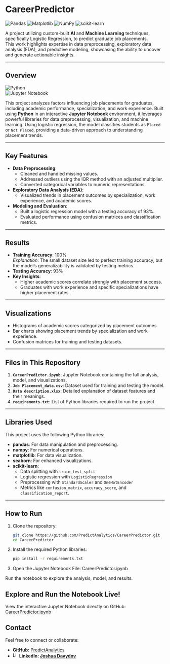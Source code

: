 # CareerPredictor
![Pandas](https://img.shields.io/badge/pandas-%23150458.svg?style=for-the-badge&logo=pandas&logoColor=white)  ![Matplotlib](https://img.shields.io/badge/Matplotlib-%23ffffff.svg?style=for-the-badge&logo=Matplotlib&logoColor=black)  ![NumPy](https://img.shields.io/badge/numpy-%23013243.svg?style=for-the-badge&logo=numpy&logoColor=white)  ![scikit-learn](https://img.shields.io/badge/scikit--learn-%23F7931E.svg?style=for-the-badge&logo=scikit-learn&logoColor=white)

A project utilizing custom-built **AI** and **Machine Learning** techniques, specifically Logistic Regression, to predict graduate job placements.  
This work highlights expertise in data preprocessing, exploratory data analysis (EDA), and predictive modeling, showcasing the ability to uncover and generate actionable insights.

---
## **Overview**
![Python](https://img.shields.io/badge/Made%20with-Python-blue)  
![Jupyter Notebook](https://img.shields.io/badge/Made%20with-Jupyter%20Notebook-orange)  

This project analyzes factors influencing job placements for graduates, including academic performance, specialization, and work experience. Built using **Python** in an interactive **Jupyter Notebook** environment, it leverages powerful libraries for data preprocessing, visualization, and machine learning. Using logistic regression, the model classifies students as `Placed` or `Not Placed`, providing a data-driven approach to understanding placement trends.

---

## **Key Features**

- **Data Preprocessing**:
  - Cleaned and handled missing values.
  - Addressed outliers using the IQR method with an adjusted multiplier.
  - Converted categorical variables to numeric representations.
- **Exploratory Data Analysis (EDA)**:
  - Visualized trends in placement outcomes by specialization, work experience, and academic scores.
- **Modeling and Evaluation**:
  - Built a logistic regression model with a testing accuracy of 93%.
  - Evaluated performance using confusion matrices and classification metrics.

---

## **Results**

- **Training Accuracy**: 100%  
  *Explanation*: The small dataset size led to perfect training accuracy, but the model’s generalizability is validated by testing metrics.
- **Testing Accuracy**: 93%  
- **Key Insights**:
  - Higher academic scores correlate strongly with placement success.
  - Graduates with work experience and specific specializations have higher placement rates.

---

## **Visualizations**

- Histograms of academic scores categorized by placement outcomes.
- Bar charts showing placement trends by specialization and work experience.
- Confusion matrices for training and testing datasets.

---

## **Files in This Repository**

1. **`CareerPredictor.ipynb`**: Jupyter Notebook containing the full analysis, model, and visualizations.
2. **`Job Placement_data.csv`**: Dataset used for training and testing the model.
3. **`Data description.xlsx`**: Detailed explanation of dataset features and their meanings.
4. **`requirements.txt`**: List of Python libraries required to run the project.

---

## **Libraries Used**

This project uses the following Python libraries:

- **pandas**: For data manipulation and preprocessing.
- **numpy**: For numerical operations.
- **matplotlib**: For data visualization.
- **seaborn**: For enhanced visualizations.
- **scikit-learn**:
  - Data splitting with `train_test_split`
  - Logistic regression with `LogisticRegression`
  - Preprocessing with `StandardScaler` and `OneHotEncoder`
  - Metrics like `confusion_matrix`, `accuracy_score`, and `classification_report`.

---

## **How to Run**

1. Clone the repository:
   ```bash
   git clone https://github.com/PredictAnalytics/CareerPredictor.git
   cd CareerPredictor
2. Install the required Python libraries:
    ```bash
   pip install -r requirements.txt
4. Open the Jupyter Notebook File:
 CareerPredictor.ipynb

Run the notebook to explore the analysis, model, and results.


## **Explore and Run the Notebook Live!**

View the interactive Jupyter Notebook directly on GitHub:
[CareerPredictor.ipynb](./CareerPredictor.ipynb)


## **Contact**
Feel free to connect or collaborate:
- **GitHub:**
[PredictAnalytics](https://github.com/PredictAnalytics) 
- <img src="https://upload.wikimedia.org/wikipedia/commons/c/ca/LinkedIn_logo_initials.png" alt="LinkedIn Logo" width="16"/>  **LinkedIn: [Joshua Davydov](https://www.linkedin.com/in/joshua-davydov/)**

